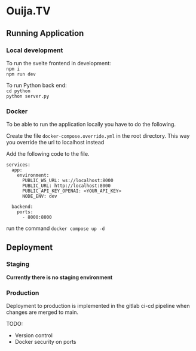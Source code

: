 # Ouija.TV

## Running Application

### Local development

To run the svelte frontend in development:\
`npm i`\
`npm run dev`

To run Python back end:\
`cd python`\
`python server.py`

### Docker

To be able to run the application locally you have to do the following.

Create the file `docker-compose.override.yml` in the root directory.
This way you override the url to localhost instead

Add the following code to the file.

```
services:
  app:
    environment:
      PUBLIC_WS_URL: ws://localhost:8000
      PUBLIC_URL: http://localhost:8000
      PUBLIC_API_KEY_OPENAI: <YOUR_API_KEY>
      NODE_ENV: dev

  backend:
    ports:
      - 8000:8000

```

run the command `docker compose up -d`

## Deployment

### Staging

**Currently there is no staging environment**

### Production

Deployment to production is implemented in the gitlab ci-cd pipeline when changes are merged to main.

TODO:

- Version control
- Docker security on ports
